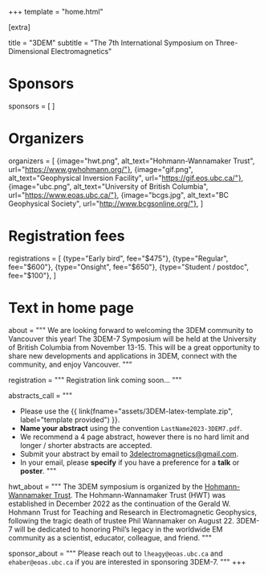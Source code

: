 +++
template = "home.html"

[extra]

title = "3DEM"
subtitle = "The 7th International Symposium on Three-Dimensional Electromagnetics"

# Sponsors
sponsors = [
]

# Organizers
organizers = [
    {image="hwt.png", alt_text="Hohmann-Wannamaker Trust", url="https://www.gwhohmann.org/"},
    {image="gif.png", alt_text="Geophysical Inversion Facility", url="https://gif.eos.ubc.ca/"},
    {image="ubc.png", alt_text="University of British Columbia", url="https://www.eoas.ubc.ca/"},
    {image="bcgs.jpg", alt_text="BC Geophysical Society", url="http://www.bcgsonline.org/"},
]

# Registration fees
registrations = [
    {type="Early bird", fee="$475"},
    {type="Regular", fee="$600"},
    {type="Onsight", fee="$650"},
    {type="Student / postdoc", fee="$100"},
]

# Text in home page
about = """
We are looking forward to welcoming the 3DEM community to Vancouver this year!
The 3DEM-7 Symposium will be held at the University of British Columbia from
November 13-15. This will be a great opportunity to share
new developments and applications in 3DEM, connect with the community,
and enjoy Vancouver.
"""

registration = """
Registration link coming soon...
"""

abstracts_call = """
* Please use the
    {{
        link(fname="assets/3DEM-latex-template.zip", label="template provided")
    }}.
* **Name your abstract** using the convention `LastName2023-3DEM7.pdf`.
* We recommend a 4 page abstract, however there is no hard limit and longer
/ shorter abstracts are accepted.
* Submit your abstract by email to
[3delectromagnetics@gmail.com](mailto:3delectromagnetics@gmail.com).
* In your email, please **specify** if you have a preference for a **talk** or
  **poster**.
"""

hwt_about = """
The 3DEM symposium is organized by the [Hohmann-Wannamaker Trust](https://www.gwhohmann.org/).
The Hohmann-Wannamaker Trust (HWT) was established in December 2022
as the continuation of the Gerald W. Hohmann Trust for Teaching and
Research in Electromagnetic Geophysics, following the tragic death of
trustee Phil Wannamaker on August 22. 3DEM-7 will be
dedicated to honoring Phil’s legacy in the worldwide EM community as a
scientist, educator, colleague, and friend.
"""

sponsor_about = """
Please reach out to `lheagy@eoas.ubc.ca` and `ehaber@eoas.ubc.ca` if you are interested in sponsoring 3DEM-7.
"""
+++
